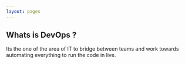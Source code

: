 ```yaml
---
layout: pages
---
```

## Whats is DevOps ?

Its the one of the area of IT to bridge between teams and work towards automating everything to run the code in live.

